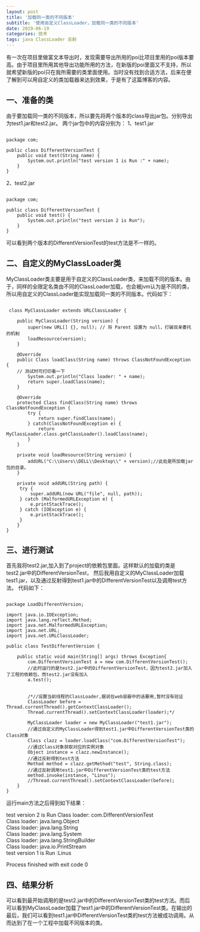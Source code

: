```yaml
---
layout: post
title: '加载同一类的不同版本'
subtitle: '使用自定义ClassLoader，加载同一类的不同版本'
date: 2019-06-19
categories: 技术
tags: java ClassLoader 反射
---
```


有一次在项目里做富文本导出时，发现需要导出所用的poi比项目里用的poi版本要高。由于项目里所用其他导出功能所用的方法，在新版的poi里面又不支持，所以就希望新版的poi只在我所需要的类里面使用。当时没有找到合适方法，后来在便了解到可以用自定义的类加载器来达到效果，于是有了这篇博客的内容。

## 一、准备的类
由于要加载同一类的不同版本，所以要先将两个版本的class导出jar包。分别导出为test1.jar和test2.jar。
两个jar包中的内容分别为：
1、test1.jar
<pre><code class="language-java">
package com;

public class DifferentVersionTest {
	public void test(String name) {
		System.out.println("test version 1 is Run :" + name);
	}
}
</code></pre>

2、test2.jar
<pre><code class="language-java">
package com;

public class DifferentVersionTest {
	public void test() {
		System.out.println("test version 2 is Run");
	}
}
</code></pre>
可以看到两个版本的DifferentVersionTest的test方法是不一样的。

## 二、自定义的MyClassLoader类
MyClassLoader类主要是用于自定义的ClassLoader类，来加载不同的版本。由于，同样的全限定名类由不同的ClassLoader加载，也会被jvm认为是不同的类，所以用自定义的ClassLoader能实现加载同一类的不同版本。代码如下：
<pre><code class="language-java">
 class MyClassLoader extends URLClassLoader {

    public MyClassLoader(String version) {
        super(new URL[] {}, null); // 将 Parent 设置为 null，打破双亲委托的机制
        loadResource(version);
    }

    @Override
    public Class<?> loadClass(String name) throws ClassNotFoundException {
    // 测试时可打印看一下
        System.out.println("Class loader: " + name);
        return super.loadClass(name);
    }

    @Override
    protected Class<?> findClass(String name) throws ClassNotFoundException {
        try {
            return super.findClass(name);
        } catch(ClassNotFoundException e) {
            return MyClassLoader.class.getClassLoader().loadClass(name);
        }
    }

    private void loadResource(String version) {
        addURL("C:\\Users\\DELL\\Desktop\\" + version);//此处是所加载jar包的目录。
    }

    private void addURL(String path) {
     try {
         super.addURL(new URL("file", null, path));
     } catch (MalformedURLException e) {
         e.printStackTrace();
     } catch (IOException e) {
         e.printStackTrace();
     }
    }
}
</code></pre>

## 三、进行测试
首先我将test2.jar,加入到了project的依赖包里面。这样默认的加载的类是test2.jar中的DifferentVersionTest，
然后我用自定义的MyClassLoader加载test1.jar，以及通过反射得到test1.jar中的DifferentVersionTest以及调用test方法。
代码如下：
<pre><code class="language-java">
package LoadDifferentVersion;

import java.io.IOException;
import java.lang.reflect.Method;
import java.net.MalformedURLException;
import java.net.URL;
import java.net.URLClassLoader;

public class TestDifferentVersion {

    public static void main(String[] args) throws Exception{
        com.DifferentVersionTest a = new com.DifferentVersionTest();
        //此时运行的是test2.jar中的DifferentVersionTest，因为test2.jar加入了工程的依赖包，而test2.jar没有加入
        a.test();


        /*//设置当前线程的ClassLoader,据说在web容器中的话要用,暂时没有验证
        ClassLoader before = Thread.currentThread().getContextClassLoader();
        Thread.currentThread().setContextClassLoader(loader);*/
        
        MyClassLoader loader = new MyClassLoader("test1.jar");
        //通过自定义的MyClassLoader得到test1.jar中DifferentVersionTest类的Class对象
        Class<?> clazz = loader.loadClass("com.DifferentVersionTest");
        //通过Class对象获取对应的实例对象
        Object instance = clazz.newInstance();
        //通过反射得到test方法
        Method method = clazz.getMethod("test", String.class);
        //通过反射调用test1.jar中DifferentVersionTest类的test方法
        method.invoke(instance, "Linus");
        //Thread.currentThread().setContextClassLoader(before);
    }
}
</code></pre>
运行main方法之后得到如下结果：

test version 2 is Run
Class loader: com.DifferentVersionTest<br>
Class loader: java.lang.Object<br>
Class loader: java.lang.String<br>
Class loader: java.lang.System<br>
Class loader: java.lang.StringBuilder<br>
Class loader: java.io.PrintStream<br>
test version 1 is Run :Linus<br>

Process finished with exit code 0

## 四、结果分析
可以看到最开始调用的是test2.jar中的DifferentVersionTest类的test方法。而后可以看到MyClassLoader加载了test1.jar中的DifferentVersionTest类。在输出的最后，我们可以看到test1.jar中DifferentVersionTest类的test方法被成功调用。从而达到了在一个工程中加载不同版本的类。

